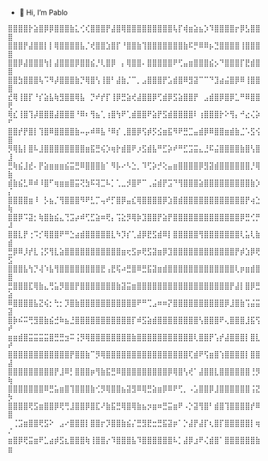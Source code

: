 - 👋 Hi, I’m Pablo

⣿⣿⣿⣿⡗⣵⣿⡿⡿⣿⣿⣿⣷⣅⢊⢎⣿⣿⣿⡟⣼⣿⢿⣿⣿⣿⣿⣿⣿⣿⣿⣿⢧⡏⢾⣶⣵⣦⡱⠹⣿⣿⣿⣿⡖⡿⣣⣿⣿⣿
⣿⣿⣿⡟⣼⣿⣿⡇⡇⢿⣿⣿⣿⣿⣧⡈⢞⣿⣿⣱⣿⡏⠘⣿⣿⣷⢹⣿⣿⣿⣿⣿⣿⣿⣷⠯⡛⠿⠿⡦⣙⣿⣿⣿⣿⢸⣿⣿⣿⣿
⣿⣿⡿⣼⣿⣿⣿⢳⡇⣼⣿⣿⣿⡿⣿⣿⣮⡘⢇⣿⡿⠀⡄⢿⣿⣿⠄⣿⣿⣿⣿⣿⠟⢋⣤⣶⣿⣿⣿⣮⡢⠙⣿⣿⣿⡏⣟⣾⣿⣿
⣿⣿⣳⣿⣿⣿⢧⠩⠻⡼⣿⣿⣿⣷⡙⢿⣿⢣⢸⣿⠃⣼⣷⡈⠉⡀⣠⣿⣿⣿⡟⣡⣾⣿⠿⣻⣽⠉⠉⠙⣹⣴⣬⣿⡿⠿⢸⣿⣿⣿
⣞⢿⢸⣿⡏⠘⡎⣵⣧⢷⣻⣿⣿⢿⣧⠀⡙⠞⡞⡏⢸⡿⣛⣵⢞⣼⣿⣿⡿⢋⣾⡿⣫⣵⣿⣿⡟⠀⣠⣾⣿⡿⣿⡿⣁⠛⠿⣿⣿⢟
⢿⣎⢸⣿⢹⡼⣿⣿⣿⣼⣿⣿⣿⠘⠿⠆⢻⣦⢁⢰⣿⢳⠟⢁⣾⣿⣿⠟⣵⡟⣫⣾⣿⣿⣿⣿⠇⢰⣿⣿⣿⡗⠕⢻⡄⠚⣔⢌⡵⠋
⣿⣿⡞⡟⣿⡇⢹⣿⠿⣿⣿⣿⣿⣷⠤⡤⠾⠿⣧⠘⠿⡎⢀⣿⣿⡿⢫⡾⡫⣪⣶⣯⠻⠟⣛⣉⣤⣾⡿⠿⣿⣿⣶⣾⣷⣈⠡⣫⢪⣿
⡻⢿⣧⡇⣿⠧⣸⣿⣿⣿⣿⣿⣿⣿⣿⣶⣯⣛⢮⡱⢶⡗⣾⣿⠟⡰⣫⣾⣧⠛⣋⡵⠞⠛⣋⣩⣭⣄⣘⠯⣬⣿⣿⣿⣿⣷⣿⢣⣿⣸
⣛⢷⣮⣸⣞⠄⡟⣵⣶⣶⣶⣮⣭⣛⠿⣿⣿⣿⣷⠁⠻⡧⠔⠣⣑⡀⠹⢋⡵⡚⢕⣤⣶⣿⣿⣿⣿⡿⣻⣽⣾⣿⣿⣿⣿⣿⣿⡘⢿⣷
⣾⣷⣮⣃⠿⠾⠸⣿⠋⢶⣶⣶⣿⣭⢝⣳⠯⢽⣉⠧⡁⢁⣀⡺⣿⠟⠉⢀⣬⣾⡟⣩⠙⢻⣿⣿⣿⣵⣿⣿⣿⣿⣿⣿⣿⣿⣿⣷⡱⡌
⣿⣿⣿⣿⣶⠸⠀⡣⣦⡈⢻⣿⣿⣿⠻⠟⣃⡉⢤⠞⡋⣿⡿⣤⣎⢿⣿⣿⣿⣿⡿⣱⣿⣾⣿⣿⣿⣿⣿⣿⣿⣿⣿⣿⣿⣿⡟⢴⣑⢷
⣿⣿⡿⠩⣽⡂⢷⣿⣷⣮⣄⢙⣩⡴⠾⢋⣋⣵⠶⢟⡄⢩⣕⡻⢿⡷⣹⣿⣿⡟⣵⡟⣿⣿⣿⣿⣿⣿⣿⣿⣿⣿⣿⣿⣿⡿⣛⢊⡛⠼
⣿⣿⣇⡟⢐⠩⡊⢿⣿⣿⠟⠛⣑⣴⣾⣿⣿⣿⣿⣿⣇⠳⡹⡎⢁⣼⡿⣟⣫⣾⠿⡇⣿⣿⣿⣿⣿⢻⣿⣿⣿⣿⣿⣿⣿⢇⣥⢇⣷⣾
⣛⡿⠿⡸⡞⣇⢨⡫⢻⣇⣵⣿⣿⣿⣿⣿⣿⣿⣿⣿⣿⣿⣶⢖⣫⡶⢟⣫⣽⣶⡿⣹⣿⣿⣿⣿⣿⣿⣿⣿⣿⣿⣿⣿⡟⡾⣱⡿⢟⣫
⣿⣿⣿⣧⢳⡙⢼⠱⣧⢻⣿⣿⣿⣿⣿⣿⣿⣿⣟⢠⣟⢯⠴⣛⣿⠿⣛⣯⣽⣶⣾⣿⣿⣿⣿⣿⣿⣿⣿⣿⣿⣿⣿⣿⢇⡶⣶⣾⣿⣿
⣛⣿⣿⣿⣏⢿⣷⣄⢛⣥⡻⣿⣿⡟⣿⣿⣿⣿⣿⣿⣿⣷⣽⣭⣶⣿⣿⣿⣿⣿⣿⣿⣿⣿⣿⣿⣿⣿⣿⣿⣿⣿⣿⡟⣼⡇⣿⡿⣛⣵
⠿⣿⣿⣿⣿⣧⣝⢮⡂⢓⡂⡹⣿⣷⣿⣿⣿⣿⣿⣿⣿⣿⣿⣿⣿⠟⠛⢉⣠⠶⠶⡝⣿⣿⣿⣿⣿⣿⣿⣿⣿⣿⡿⣸⣿⣷⢩⣬⣭⣽
⣿⡷⠮⠭⢛⣻⣿⣷⣮⣚⠷⣦⣘⣿⣿⣿⣿⣿⣿⣿⣿⣿⣿⣿⡏⠾⣫⣵⣾⣿⣿⣿⣿⣿⣿⣿⣿⢣⣿⣿⣿⠟⢄⣿⣿⣿⣸⣯⢫⠞
⣶⣶⣾⣿⣭⣭⣭⣭⣿⣛⣛⣲⠭⢨⡻⢿⣿⣿⣿⣿⣿⣿⣿⣿⣷⣿⣿⣿⣿⣿⣿⣿⣿⣿⣿⣿⢇⣿⣿⡟⢡⡞⣼⣿⣿⣿⡇⣿⣇⠞
⣿⣿⣿⣿⣿⣿⣿⣿⣿⣿⣿⣿⡟⣿⣿⣷⠉⡻⢿⣿⣿⣿⣿⣿⣿⣿⣿⣿⣿⣿⣿⣿⣿⣿⣿⢏⣾⠟⢫⣶⣿⢱⣿⣿⣿⣿⡇⣿⣿⣼
⣿⣿⣿⣿⣿⣿⣿⣿⣿⡟⣸⠿⡃⣿⣿⣿⡶⢻⣷⣯⣛⠿⣿⣿⣿⣿⣿⣿⣿⣿⣿⡿⢿⣿⢣⢞⠁⣼⣿⣿⣇⣿⣿⣿⣿⣿⣿⢘⡻⢷
⣿⣿⣿⣿⣿⣿⣿⠿⣛⣥⣶⣿⢹⣿⣿⣿⣷⢊⡻⢿⣿⣿⣦⣽⣻⠿⢿⣛⣵⣶⡿⠿⠟⢋⡀⠠⣡⣿⣿⡿⣸⣿⣿⣿⣿⣿⣿⢨⣝⡳
⣿⣿⣿⣿⢟⣫⣶⣿⣿⡿⢟⢛⣸⣿⣿⡿⣿⣏⠜⣷⣯⣛⢿⣿⢿⣷⣦⡲⣶⠶⣛⣭⣶⠟⠠⡑⣽⢻⣿⠃⣾⣿⢹⣿⣿⣿⣿⡞⠿⣿
⠀⢈⣩⣶⣿⣿⢟⣫⠕⠀⣠⠔⣿⣿⣿⡇⣿⣿⡖⡹⣿⣿⣷⣮⡌⣛⣻⣟⣒⣛⣯⣽⡶⠁⡑⣼⡟⣼⡏⢆⣿⡏⣿⣿⣿⣿⣿⡇⢶⠌
⣶⣿⡿⢟⣭⣶⠟⣁⣴⡾⣫⣆⣿⣿⣿⢷⢸⣿⣿⡔⠹⣿⣿⣿⣧⠹⣿⣿⣿⣿⣿⣿⠧⡁⣼⡿⣰⠟⢌⣾⣿⠁⣿⣿⣿⣿⣿⣿⣷⣶⠀⠀⠀⠀⠀⠀⠀⠀⠀⠀⠀⠀⠀





<!--- - 👀 I’m interested in ...
- 🌱 I’m currently learning ...
- 💞️ I’m looking to collaborate on ...
- 📫 How to reach me ...
- 😄 Pronouns: ...
- ⚡ Fun fact: ...


pablodelpino98/pablodelpino98 is a ✨ special ✨ repository because its `README.md` (this file) appears on your GitHub profile.
You can click the Preview link to take a look at your changes.
--->

